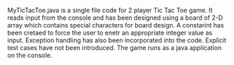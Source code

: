 MyTicTacToe.java is a single file code for 2 player Tic Tac Toe game.
It reads input from the console and has been designed using a board of 2-D array which contains special characters for board design.
A constarint has been cretaed to force the user to enetr an appropriate integer value as input.
Exception handling has also been incorporated into the code.
Explicit test cases have not been introduced.
The game runs as a java application on the console.
